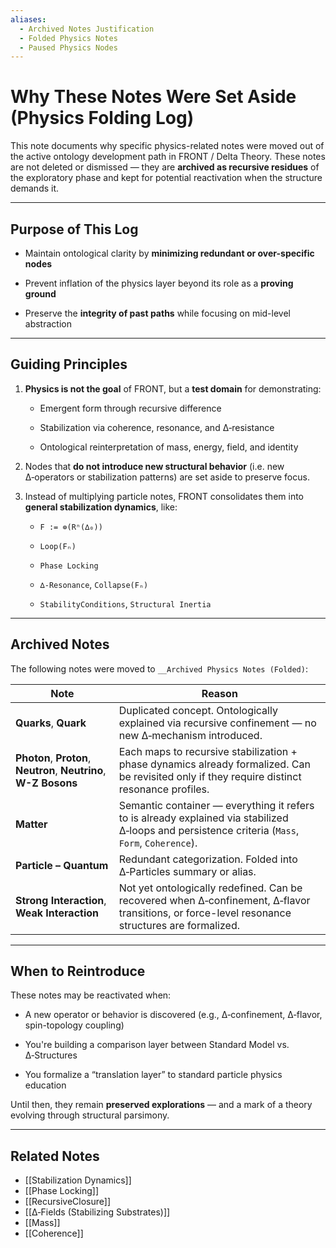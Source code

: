 ```yaml
---
aliases:
  - Archived Notes Justification
  - Folded Physics Notes
  - Paused Physics Nodes
---
```



# Why These Notes Were Set Aside (Physics Folding Log)

This note documents why specific physics-related notes were moved out of the active ontology development path in FRONT / Delta Theory. These notes are not deleted or dismissed — they are **archived as recursive residues** of the exploratory phase and kept for potential reactivation when the structure demands it.

---

## Purpose of This Log

- Maintain ontological clarity by **minimizing redundant or over-specific nodes**
    
- Prevent inflation of the physics layer beyond its role as a **proving ground**
    
- Preserve the **integrity of past paths** while focusing on mid-level abstraction
    

---

## Guiding Principles

1. **Physics is not the goal** of FRONT, but a **test domain** for demonstrating:
    
    - Emergent form through recursive difference
        
    - Stabilization via coherence, resonance, and ∆‑resistance
        
    - Ontological reinterpretation of mass, energy, field, and identity
        
2. Nodes that **do not introduce new structural behavior** (i.e. new ∆‑operators or stabilization patterns) are set aside to preserve focus.
    
3. Instead of multiplying particle notes, FRONT consolidates them into **general stabilization dynamics**, like:
    
    - `F := ⊚(Rⁿ(∆₀))`
        
    - `Loop(Fₙ)`
        
    - `Phase Locking`
        
    - `∆‑Resonance`, `Collapse(Fₙ)`
        
    - `StabilityConditions`, `Structural Inertia`
        

---

## Archived Notes

The following notes were moved to `__Archived Physics Notes (Folded)`:

|Note|Reason|
|---|---|
|**Quarks**, **Quark**|Duplicated concept. Ontologically explained via recursive confinement — no new ∆‑mechanism introduced.|
|**Photon**, **Proton**, **Neutron**, **Neutrino**, **W-Z Bosons**|Each maps to recursive stabilization + phase dynamics already formalized. Can be revisited only if they require distinct resonance profiles.|
|**Matter**|Semantic container — everything it refers to is already explained via stabilized ∆‑loops and persistence criteria (`Mass`, `Form`, `Coherence`).|
|**Particle – Quantum**|Redundant categorization. Folded into ∆‑Particles summary or alias.|
|**Strong Interaction**, **Weak Interaction**|Not yet ontologically redefined. Can be recovered when ∆‑confinement, ∆‑flavor transitions, or force-level resonance structures are formalized.|

---

## When to Reintroduce

These notes may be reactivated when:

- A new operator or behavior is discovered (e.g., ∆‑confinement, ∆‑flavor, spin-topology coupling)
    
- You're building a comparison layer between Standard Model vs. ∆‑Structures
    
- You formalize a “translation layer” to standard particle physics education
    

Until then, they remain **preserved explorations** — and a mark of a theory evolving through structural parsimony.

---

##  Related Notes

- [[Stabilization Dynamics]]
- [[Phase Locking]]
- [[RecursiveClosure]]
- [[∆‑Fields (Stabilizing Substrates)]]
- [[Mass]]
- [[Coherence]]
